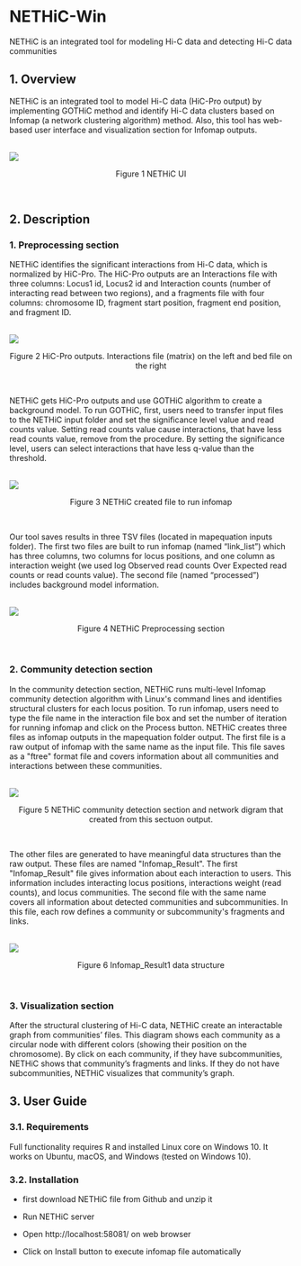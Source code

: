 <h1> NETHiC-Win </h1>
<p>NETHiC is an integrated tool for modeling Hi-C data and detecting Hi-C data communities</p>
<h2> 1.	Overview </h2>
<p>
NETHiC is an integrated tool to model Hi-C data (HiC-Pro output) by implementing GOTHiC method and identify Hi-C data clusters based on Infomap (a network clustering algorithm) method. Also, this tool has web-based user interface and visualization section for Infomap outputs.
</p>
<br />
<img align="center"  src="https://github.com/Skhakmardan/NETHiC-Win/blob/master/Figures/1.jpg">
<br />
<p align="center">Figure 1 NETHiC UI</p>
<br />
<h2> 2.	Description</h2>
<h3> 1.	Preprocessing section</h3>
<p>
NETHiC identifies the significant interactions from Hi-C data, which is normalized by HiC-Pro. The HiC-Pro outputs are an Interactions file with three columns: Locus1 id, Locus2 id and Interaction counts (number of interacting read between two regions), and a fragments file with four columns: chromosome ID, fragment start position, fragment end position, and fragment ID.
</p>
<br />
<img align="center"  src="https://github.com/Skhakmardan/NETHiC-Win/blob/master/Figures/2.jpg">
<br />
<p align="center">
  Figure 2 HiC-Pro outputs. Interactions file (matrix) on the left and bed file on the right
</p>
<br />
<p>
NETHiC gets HiC-Pro outputs and use GOTHiC algorithm to create a background model. To run GOTHiC, first, users need to transfer input files to the NETHiC input folder and set the significance level value and read counts value. Setting read counts value cause interactions, that have less read counts value, remove from the procedure. By setting the significance level, users can select interactions that have less q-value than the threshold.
 </p>
<br />
<img align="center"  src="https://github.com/Skhakmardan/NETHiC-Win/blob/master/Figures/3.jpg">
<br />
<p align="center">
  Figure 3 NETHiC created file to run infomap
</p>
<br />
<p>
Our tool saves results in three TSV files (located in mapequation inputs folder). The first two files are built to run infomap (named “link_list”) which has three columns, two columns for locus positions, and one column as interaction weight (we used log Observed read counts Over Expected read counts or read counts value). The second file (named “processed”) includes background model information.
 </p>
<br />
<img align="center"  src="https://github.com/Skhakmardan/NETHiC-Win/blob/master/Figures/4.jpg">
<br />
<p align="center">
  Figure 4 NETHiC Preprocessing section
</p>
<br />
<h3> 2.	Community detection section</h3>
<p>
In the community detection section, NETHiC runs multi-level Infomap community detection algorithm with Linux's command lines and identifies structural clusters for each locus position. To run infomap, users need to type the file name in the interaction file box and set the number of iteration for running infomap and click on the Process button. NETHiC creates three files as infomap outputs in the mapequation folder output. The first file is a raw output of infomap with the same name as the input file. This file saves as a "ftree" format file and covers information about all communities and interactions between these communities. 
</p>
<br />
<img align="center"  src="https://github.com/Skhakmardan/NETHiC-Win/blob/master/Figures/5.jpg">
<br />
<p align="center">
  Figure 5 NETHiC community detection section and network digram that created from this sectuon output.
</p>
<br />
<p>
The other files are generated to have meaningful data structures than the raw output. These files are named "Infomap_Result". The first  "Infomap_Result" file gives information about each interaction to users. This information includes interacting locus positions, interactions weight (read counts), and locus communities. The second file with the same name covers all information about detected communities and subcommunities. In this file, each row defines a community or subcommunity's fragments and links.
</p>
<br />
<img align="center"  src="https://github.com/Skhakmardan/NETHiC-Win/blob/master/Figures/6.jpg">
<br />
<p align="center">
  Figure 6 Infomap_Result1 data structure
</p>
<br />
<h3> 3.	Visualization section</h3>
<p>
After the structural clustering of Hi-C data, NETHiC create an interactable graph from communities’ files. This diagram shows each community as a circular node with different colors (showing their position on the chromosome). By click on each community, if they have subcommunities, NETHiC shows that community’s fragments and links. If they do not have subcommunities, NETHiC visualizes that community’s graph.</p>
<h2> 3.	User Guide</h2>
<h3> 3.1.	Requirements</h3>
Full functionality requires R and installed Linux core on Windows 10. It works on Ubuntu, macOS, and Windows (tested on Windows 10). 
<h3> 3.2.	Installation</h3>
<ul>
<li><p>first download NETHiC file from Github and unzip it</p></li>
<li><p>Run NETHiC server</p></li>
<li><p>Open http://localhost:58081/ on web browser</p></li>
<li><p>Click on Install button to execute infomap file automatically</p></li>
</ul>
